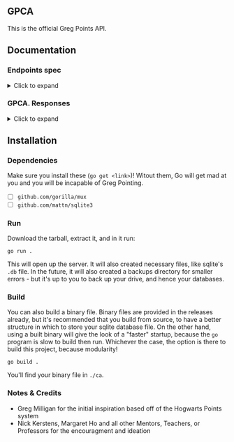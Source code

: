 ## GPCA

This is the official Greg Points API.

## Documentation

### Endpoints spec
<details>
    <summary>Click to expand</summary>
    <br/>

| Endpoint                   | Method | Values                             | Description                                                                                                                 |
|----------------------------|--------|------------------------------------|-----------------------------------------------------------------------------------------------------------------------------|
| `/`                        | `GET`  |                                    | Return a greeting message.                                                                                                  |
| `/status`                  | `GET`  |                                    | Get the status of the whole team's points; the leaderboard.                                                                 |
| `/status`                  | `POST` | `name`                             | Get the status of the `name` value's entry.                                                                                 |
| `/verify`                  | `POST` | `code`                             | Check if the `code` is a valid hash; if so, return a response code of 200. Else, diagnose and return a GPCA. response.\*    |
| `/new`                     | `POST` | `name`, `points`, `cryptocurrency` | Create a new entry with the `name`, `points`, and `cryptocurrency` values. \*                                               |
| `/update`                  | `POST` | `name`, `points`, `cryptocurrency` | Update a given entry.                                                                                                       |
| `/status/cryptocurrency`   | `GET`  |                                    | Responds with the status of the cryptocurrency.                                                                             |
| `/cryptocurrency/status`   | `GET`  |                                    | Responds with the status of the cryptocurrency.                                                                             |
| `/cryptocurrency/claim`    | `POST` | `name`, `hash`                     | Claim cryptocurrency to a user.                                                                                             |

\* Refer to [GPCA. responses](#gpca-responses) for more details.

</details>

### GPCA. Responses

<details>
    <summary>Click to expand</summary>
    <br/>

| ID | Description                                                                |
|----|----------------------------------------------------------------------------|
| 1  | The value is invalid, not correctly formatted, or not of the correct type. |
| 2  | The value is not a hashed block.                                           |

</details>


## Installation

### Dependencies

Make sure you install these (`go get <link>`)! Witout them, Go will get mad at you and you will be incapable of Greg Pointing.

 - [ ] `github.com/gorilla/mux`
 - [ ] `github.com/mattn/sqlite3`

### Run

Download the tarball, extract it, and in it run:

```shell
go run .
```

This will open up the server. It will also created necessary files, like sqlite's `.db` file. In the future, it will also created a backups directory for smaller errors - but it's up to you to back up your drive, and hence your databases.

### Build

You can also build a binary file. Binary files are provided in the releases already, but it's recommended that you build from source, to have a better structure in which to store your sqlite database file. On the other hand, using a built binary will give the look of a "faster" startup, because the `go` program is slow to build then run. Whichever the case, the option is there to build this project, because modularity!

```shell
go build .
```

You'll find your binary file in `./ca`.

### Notes & Credits

 - Greg Milligan for the initial inspiration based off of the Hogwarts Points system
 - Nick Kerstens, Margaret Ho and all other Mentors, Teachers, or Professors for the encouragment and ideation
